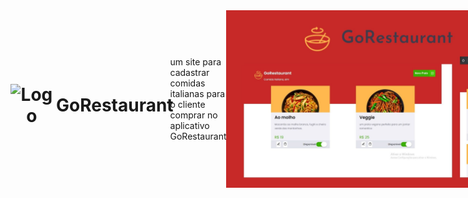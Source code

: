 <div style="display: flex; flex:1; align-items:center">
   <h1 style="text-align: center; display: flex; flex-direction: row; align-items: center;">
      <img src="./public/favicon.ico" style="margin-right: 2%" alt="Logo">
      GoRestaurant 
   </h1>
   <p>
      um site para cadastrar comidas italianas para o cliente comprar no aplicativo <a>GoRestaurant</a>
   </p>
   <img src="./public/resultado.jpg" alt="Resultado da Aplicação">
   <h3>🚀 Tecnologias Usadas</h3>
   <ul>
      <li>React</li>
      <li>typeScript</li>
      <li>NextJS</li>
      <li>MongoDB</li>
      <li>Context API</li>
      <li>Sweet Alert</li>
   </ul>
   <h3>📓 Como usar no seu PC</h3>
   <ul>
      <li>Antes é preciso ter instalado o <a href="https://nodejs.org/en/">NodeJS</a></li>
      <li><code>git clone https://github.com/franwanderley/gorestaurant</code></li>
      <li><code>cd 'sua pasta'</code></li>
      <li><code>code .</code> para abrir no VSCode</li>
      <li><code>npm install</code></li>
      <li>Criar o .env com REACT_APP_SERVER=https://gorestaurant-xi.vercel.app/api</li>
      <li>Depois da Instalação roda  <code>npm start</code></li>
      <li>Depois disso acesse http://localhost:3000</li>
      <li>Ou você pode apenas acessar-lo <a href="https://gorestaurant-xi.vercel.app/">neste link</a></li>
   </ul>
   <h3>👍 Como ajudar</h3>
   <ul>
      <li>Faça um fork do projeto.</li>
      <li>Crie uma nova branch com as suas alterações: git checkout -b my-feature</li>
      <li>Salve as alterações e crie uma mensagem de commit contando o que você fez: git commit -m "feature: My new feature"</li>
      <li>Envie as suas alterações: git push origin my-feature</li>
   </ul>
